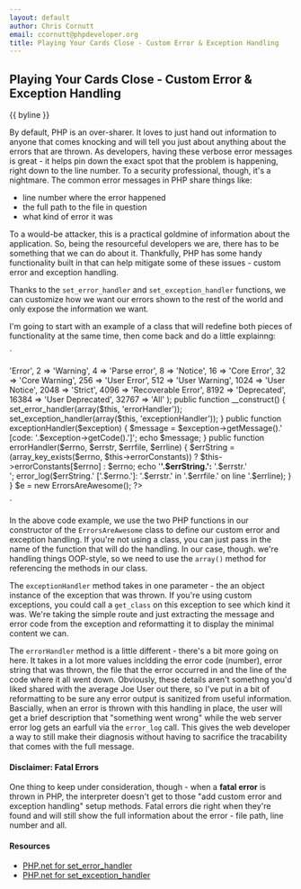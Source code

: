 ```yaml
---
layout: default
author: Chris Cornutt
email: ccornutt@phpdeveloper.org
title: Playing Your Cards Close - Custom Error & Exception Handling
---
```


Playing Your Cards Close - Custom Error & Exception Handling
------------

{{ byline }}

By default, PHP is an over-sharer. It loves to just hand out information to anyone that
comes knocking and will tell you just about anything about the errors that are thrown.
As developers, having these verbose error messages is great - it helps pin down the exact
spot that the problem is happening, right down to the line number. To a security professional,
though, it's a nightmare. The common error messages in PHP share things like:

- line number where the error happened
- the full path to the file in question
- what kind of error it was

To a would-be attacker, this is a practical goldmine of information about the application.
So, being the resourceful developers we are, there has to be something that we can do 
about it. Thankfully, PHP has some handy functionality built in that can help mitigate
some of these issues - custom error and exception handling.

Thanks to the `set_error_handler` and `set_exception_handler` functions, we can customize
how we want our errors shown to the rest of the world and only expose the information 
we want.

I'm going to start with an example of a class that will redefine both pieces of functionality
at the same time, then come back and do a little explainng:


`
<?php
class ErrorsAreAwesome
{
    private $errorConstants = array(
        1       => 'Error',
        2       => 'Warning',
        4       => 'Parse error',
        8       => 'Notice',
        16      => 'Core Error',
        32      => 'Core Warning',
        256     => 'User Error',
        512     => 'User Warning',
        1024    => 'User Notice',
        2048    => 'Strict',
        4096    => 'Recoverable Error',
        8192    => 'Deprecated',
        16384   => 'User Deprecated',
        32767   => 'All'
    );

    public function __construct()
    {
        set_error_handler(array($this, 'errorHandler'));
        set_exception_handler(array($this, 'exceptionHandler'));
    }

    public function exceptionHandler($exception)
    {
        $message = $exception->getMessage().' [code: '.$exception->getCode().']';
        echo $message;
    }
    public function errorHandler($errno, $errstr, $errfile, $errline)
    {
        $errString = (array_key_exists($errno, $this->errorConstants))
            ? $this->errorConstants[$errno] : $errno;

        echo '<b>'.$errString.':</b> '.$errstr.'<br/>';
        error_log($errString.' ['.$errno.']: '.$errstr.' in '.$errfile.' on line '.$errline);
    }
}

$e = new ErrorsAreAwesome();
?>
`

In the above code example, we use the two PHP functions in our constructor of the `ErrorsAreAwesome`
class to define our custom error and exception handling. If you're not using a class, 
you can just pass in the name of the function that will do the handling. In our case, though.
we're handling things OOP-style, so we need to use the `array()` method for referencing the methods 
in our class. 

The `exceptionHandler` method takes in one parameter - the an object instance of the exception 
that was thrown. If you're using custom exceptions, you could call a `get_class` on this exception
to see which kind it was. We're taking the simple route and just extracting the message and 
error code from the exception and reformatting it to display the minimal content we can.

The `errorHandler` method is a little different - there's a bit more going on here. It takes in 
a lot more values incldding the error code (number), error string that was thrown, the file
that the error occurred in and the line of the code where it all went down. Obviously, these
details aren't somethng you'd liked shared with the average Joe User out there, so I've put in
a bit of reformatting to be sure any error output is sanitized from useful information. Bascially,
when an error is thrown with this handling in place, the user will get a brief description that
"something went wrong" while the web server error log gets an earfull via the `error_log` call.
This gives the web developer a way to still make their diagnosis without having to sacrifice 
the tracability that comes with the full message.

#### Disclaimer: Fatal Errors

One thing to keep under consideration, though - when a **fatal error** is thrown in PHP, the interpreter
doesn't get to those "add custom error and exception handling" setup methods. Fatal errors die 
right when they're found and will still show the full information about the error - file path,
line number and all.

#### Resources

- [PHP.net for set_error_handler](http://us.php.net/set_error_handler)
- [PHP.net for set_exception_handler](http://us.php.net/set_exception_handler)


